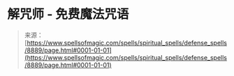 <!--yml

类别：未分类

日期：2024年06月12日 18:44:28

-->

# 解咒师 - 免费魔法咒语

> 来源：[https://www.spellsofmagic.com/spells/spiritual_spells/defense_spells/8889/page.html#0001-01-01](https://www.spellsofmagic.com/spells/spiritual_spells/defense_spells/8889/page.html#0001-01-01)

